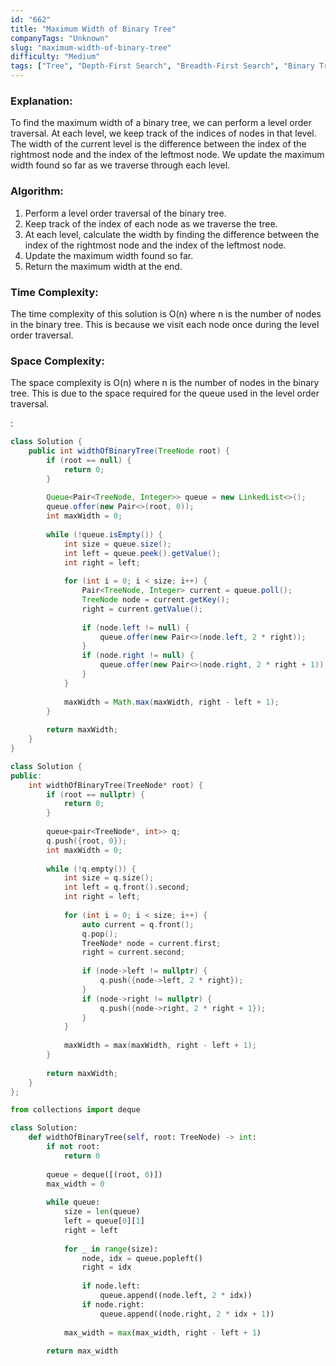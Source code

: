 ```yaml
---
id: "662"
title: "Maximum Width of Binary Tree"
companyTags: "Unknown"
slug: "maximum-width-of-binary-tree"
difficulty: "Medium"
tags: ["Tree", "Depth-First Search", "Breadth-First Search", "Binary Tree"]
---
```


### Explanation:
To find the maximum width of a binary tree, we can perform a level order traversal. At each level, we keep track of the indices of nodes in that level. The width of the current level is the difference between the index of the rightmost node and the index of the leftmost node. We update the maximum width found so far as we traverse through each level.

### Algorithm:
1. Perform a level order traversal of the binary tree.
2. Keep track of the index of each node as we traverse the tree.
3. At each level, calculate the width by finding the difference between the index of the rightmost node and the index of the leftmost node.
4. Update the maximum width found so far.
5. Return the maximum width at the end.

### Time Complexity:
The time complexity of this solution is O(n) where n is the number of nodes in the binary tree. This is because we visit each node once during the level order traversal.

### Space Complexity:
The space complexity is O(n) where n is the number of nodes in the binary tree. This is due to the space required for the queue used in the level order traversal.

:

```java
class Solution {
    public int widthOfBinaryTree(TreeNode root) {
        if (root == null) {
            return 0;
        }
        
        Queue<Pair<TreeNode, Integer>> queue = new LinkedList<>();
        queue.offer(new Pair<>(root, 0));
        int maxWidth = 0;
        
        while (!queue.isEmpty()) {
            int size = queue.size();
            int left = queue.peek().getValue();
            int right = left;
            
            for (int i = 0; i < size; i++) {
                Pair<TreeNode, Integer> current = queue.poll();
                TreeNode node = current.getKey();
                right = current.getValue();
                
                if (node.left != null) {
                    queue.offer(new Pair<>(node.left, 2 * right));
                }
                if (node.right != null) {
                    queue.offer(new Pair<>(node.right, 2 * right + 1));
                }
            }
            
            maxWidth = Math.max(maxWidth, right - left + 1);
        }
        
        return maxWidth;
    }
}
```

```cpp
class Solution {
public:
    int widthOfBinaryTree(TreeNode* root) {
        if (root == nullptr) {
            return 0;
        }
        
        queue<pair<TreeNode*, int>> q;
        q.push({root, 0});
        int maxWidth = 0;
        
        while (!q.empty()) {
            int size = q.size();
            int left = q.front().second;
            int right = left;
            
            for (int i = 0; i < size; i++) {
                auto current = q.front();
                q.pop();
                TreeNode* node = current.first;
                right = current.second;
                
                if (node->left != nullptr) {
                    q.push({node->left, 2 * right});
                }
                if (node->right != nullptr) {
                    q.push({node->right, 2 * right + 1});
                }
            }
            
            maxWidth = max(maxWidth, right - left + 1);
        }
        
        return maxWidth;
    }
};
```

```python
from collections import deque

class Solution:
    def widthOfBinaryTree(self, root: TreeNode) -> int:
        if not root:
            return 0
        
        queue = deque([(root, 0)])
        max_width = 0
        
        while queue:
            size = len(queue)
            left = queue[0][1]
            right = left
            
            for _ in range(size):
                node, idx = queue.popleft()
                right = idx
                
                if node.left:
                    queue.append((node.left, 2 * idx))
                if node.right:
                    queue.append((node.right, 2 * idx + 1))
            
            max_width = max(max_width, right - left + 1)
        
        return max_width
```